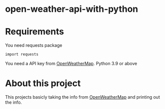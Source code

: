 # open-weather-api-with-python
# Requirements
You need requests package
```
import requests
```
You need a API key from [OpenWeatherMap](https://api.openweathermap.org).
Python 3.9 or above
# About this project
This projects basicly taking the info from [OpenWeatherMap](https://api.openweathermap.org) and printing out the info.
